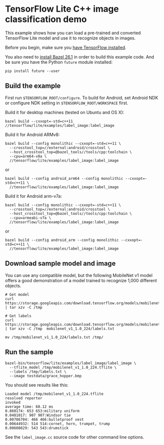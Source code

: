 # TensorFlow Lite C++ image classification demo

This example shows how you can load a pre-trained and converted
TensorFlow Lite model and use it to recognize objects in images.

Before you begin,
make sure you [have TensorFlow installed](https://www.tensorflow.org/install).

You also need to [install Bazel 26.1](https://docs.bazel.build/versions/master/install.html)
in order to build this example code. And be sure you have the Python `future`
module installed:

```
pip install future --user
```

## Build the example

First run `$TENSORFLOW_ROOT/configure`. To build for Android, set
Android NDK or configure NDK setting in
`$TENSORFLOW_ROOT/WORKSPACE` first.

Build it for desktop machines (tested on Ubuntu and OS X):

```
bazel build --cxxopt=-std=c++11 //tensorflow/lite/examples/label_image:label_image
```

Build it for Android ARMv8:

```
bazel build --config monolithic --cxxopt=-std=c++11 \
  --crosstool_top=//external:android/crosstool \
  --host_crosstool_top=@bazel_tools//tools/cpp:toolchain \
  --cpu=arm64-v8a \
  //tensorflow/lite/examples/label_image:label_image
```

or

```
bazel build --config android_arm64 --config monolithic --cxxopt=-std=c++11 \
  //tensorflow/lite/examples/label_image:label_image
```

Build it for Android arm-v7a:

```
bazel build --config monolithic --cxxopt=-std=c++11 \
  --crosstool_top=//external:android/crosstool \
  --host_crosstool_top=@bazel_tools//tools/cpp:toolchain \
  --cpu=armeabi-v7a \
  //tensorflow/lite/examples/label_image:label_image
```

or

```
bazel build --config android_arm --config monolithic --cxxopt=-std=c++11 \
  //tensorflow/lite/examples/label_image:label_image
```


## Download sample model and image

You can use any compatible model, but the following MobileNet v1 model offers
a good demonstration of a model trained to recognize 1,000 different objects.

```
# Get model
curl https://storage.googleapis.com/download.tensorflow.org/models/mobilenet_v1_2018_02_22/mobilenet_v1_1.0_224.tgz | tar xzv -C /tmp

# Get labels
curl https://storage.googleapis.com/download.tensorflow.org/models/mobilenet_v1_1.0_224_frozen.tgz  | tar xzv -C /tmp  mobilenet_v1_1.0_224/labels.txt

mv /tmp/mobilenet_v1_1.0_224/labels.txt /tmp/
```

## Run the sample

```
bazel-bin/tensorflow/lite/examples/label_image/label_image \
  --tflite_model /tmp/mobilenet_v1_1.0_224.tflite \
  --labels /tmp/labels.txt \
  --image testdata/grace_hopper.bmp
```

You should see results like this:

```
Loaded model /tmp/mobilenet_v1_1.0_224.tflite
resolved reporter
invoked
average time: 68.12 ms
0.860174: 653 653:military uniform
0.0481017: 907 907:Windsor tie
0.00786704: 466 466:bulletproof vest
0.00644932: 514 514:cornet, horn, trumpet, trump
0.00608029: 543 543:drumstick
```

See the `label_image.cc` source code for other command line options.
